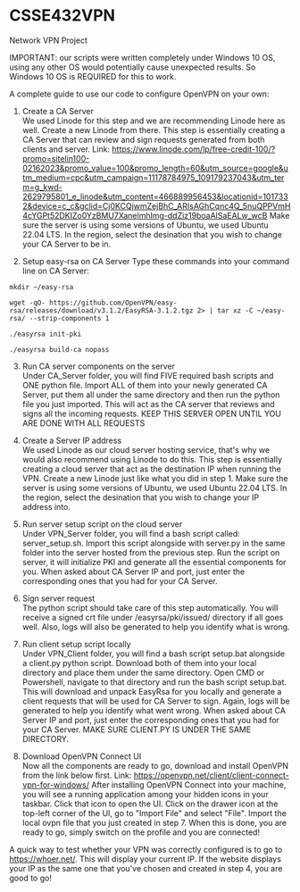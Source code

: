# CSSE432VPN

Network VPN Project

IMPORTANT: our scripts were written completely under Windows 10 OS, using any other OS would potentially cause unexpected results. So Windows 10 OS is REQUIRED for this to work. 

A complete guide to use our code to configure OpenVPN on your own:

1. Create a CA Server <br />
We used Linode for this step and we are recommending Linode here as well. Create a new Linode from there. This step is essentially creating a CA Server that can review and sign requests generated from both clients and server.
Link: https://www.linode.com/lp/free-credit-100/?promo=sitelin100-02162023&promo_value=100&promo_length=60&utm_source=google&utm_medium=cpc&utm_campaign=11178784975_109179237043&utm_term=g_kwd-2629795801_e_linode&utm_content=466889956453&locationid=1017332&device=c_c&gclid=Cj0KCQjwmZejBhC_ARIsAGhCqnc4Q_5nuQPPVmH4cYGPt52DKIZo0YzBMU7XanelmhImg-ddZiz19boaAlSaEALw_wcB
Make sure the server is using some versions of Ubuntu, we used Ubuntu 22.04 LTS. In the region, select the desination that you wish to change your CA Server to be in.

2. Setup easy-rsa on CA Server
Type these commands into your command line on CA Server:
```
mkdir ~/easy-rsa
```
```
wget -qO- https://github.com/OpenVPN/easy-rsa/releases/download/v3.1.2/EasyRSA-3.1.2.tgz 2> | tar xz -C ~/easy-rsa/ --strip-components 1
```
```
./easyrsa init-pki
```
```
./easyrsa build-ca nopass
```


3. Run CA server components on the server <br />
Under CA_Server folder, you will find FIVE required bash scripts and ONE python file. Import ALL of them into your newly generated CA Server, put them all under the same directory and then run the python file you just imported. This will act as the CA server that reviews and signs all the incoming requests.
KEEP THIS SERVER OPEN UNTIL YOU ARE DONE WITH ALL REQUESTS

4. Create a Server IP address <br />
We used Linode as our cloud server hosting service, that's why we would also recommend using Linode to do this. This step is essentially creating a cloud server that act as the destination IP when running the VPN. Create a new Linode just like what you did in step 1.
Make sure the server is using some versions of Ubuntu, we used Ubuntu 22.04 LTS. In the region, select the desination that you wish to change your IP address into.

5. Run server setup script on the cloud server <br />
Under VPN_Server folder, you will find a bash script called: server_setup.sh. Import this script alongside with server.py in the same folder into the server hosted from the previous step. Run the script on server, it will initialize PKI and generate all the essential components for you. When asked about CA Server IP and port, just enter the corresponding ones that you had for your CA Server. 

6. Sign server request <br />
The python script should take care of this step automatically. You will receive a signed crt file under /easyrsa/pki/issued/ directory if all goes well. Also, logs will also be generated to help you identify what is wrong. 

7. Run client setup script locally <br />
Under VPN_Client folder, you will find a bash script setup.bat alongside a client.py python script. Download both of them into your local directory and place them under the same directory. Open CMD or Powershell, navigate to that directory and run the bash script setup.bat. This will download and unpack EasyRsa for you locally and generate a client requests that will be used for CA Server to sign. Again, logs will be generated to help you identify what went wrong. When asked about CA Server IP and port, just enter the corresponding ones that you had for your CA Server. MAKE SURE CLIENT.PY IS UNDER THE SAME DIRECTORY.

8. Download OpenVPN Connect UI <br />
Now all the components are ready to go, download and install OpenVPN from the link below first.
Link: https://openvpn.net/client/client-connect-vpn-for-windows/
After installing OpenVPN Connect into your machine, you will see a running application among your hidden icons in your taskbar. Click that icon to open the UI. Click on the drawer icon at the top-left corner of the UI, go to "Import File" and select "File". Import the local ovpn file that you just created in step 7. When this is done, you are ready to go, simply switch on the profile and you are connected!

A quick way to test whether your VPN was correctly configured is to go to https://whoer.net/. This will display your current IP. If the website displays your IP as the same one that you've chosen and created in step 4, you are good to go!
